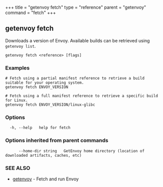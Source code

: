 +++
title = "getenvoy fetch"
type = "reference"
parent = "getenvoy"
command = "fetch"
+++
## getenvoy fetch

Downloads a version of Envoy. Available builds can be retrieved using `getenvoy list`.

```
getenvoy fetch <reference> [flags]
```

### Examples

```
# Fetch using a partial manifest reference to retrieve a build suitable for your operating system.
getenvoy fetch ENVOY_VERSION

# Fetch using a full manifest reference to retrieve a specific build for Linux.
getenvoy fetch ENVOY_VERSION/linux-glibc
```

### Options

```
  -h, --help   help for fetch
```

### Options inherited from parent commands

```
      --home-dir string   GetEnvoy home directory (location of downloaded artifacts, caches, etc)
```

### SEE ALSO

* [getenvoy](/reference/getenvoy)	 - Fetch and run Envoy

